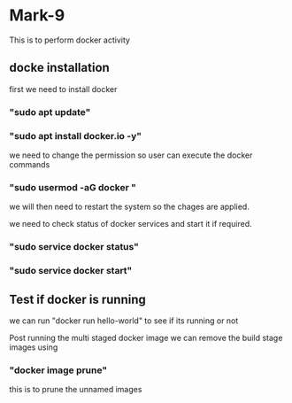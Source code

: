 # Mark-9
This is to perform docker activity

## docke installation

first we need to install docker 

### "sudo apt update"

### "sudo apt install docker.io -y"

we need to change the permission so user can execute the docker commands

### "sudo usermod -aG docker <user> "


we will then need to restart the system so the chages are applied.

we need to check status of docker services and start it if required.

### "sudo service docker status" 

### "sudo service docker start"

## Test if docker is running

we can run "docker run hello-world" to see if its running or not

Post running the multi staged docker image we can remove the build stage images using 
### "docker image prune" 
this is to prune the unnamed images 
